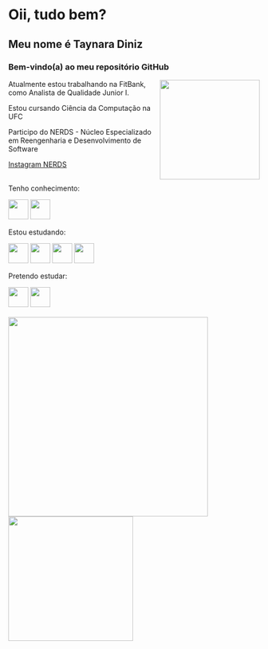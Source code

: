 <h1>Oii, tudo bem?</h1>
<h2>Meu nome é Taynara Diniz</h2>
<h3>Bem-vindo(a) ao meu repositório GitHub</h3>
<div>
  <img src="https://cdn.discordapp.com/attachments/1004565199472304179/1010986603705008279/octocat-1661108349253.png" width="200" height="200" align="right">
  <p>Atualmente estou trabalhando na FitBank, como Analista de Qualidade Junior I.</p>
  <p>Estou cursando Ciência da Computação na UFC</p>
  <p>Participo do NERDS - Núcleo Especializado em Reengenharia e Desenvolvimento de Software</p>
  <a href="https://www.instagram.com/nerds.ufc/">Instagram NERDS</a>
</div>
<br>
<p>Tenho conhecimento:</p>
<div>
  <img src="https://cdn.jsdelivr.net/gh/devicons/devicon/icons/c/c-original.svg" width="40" height="40"/>
  <img src="https://cdn.jsdelivr.net/gh/devicons/devicon/icons/python/python-original.svg" width="40" height="40"/>
</div>
<p>Estou estudando:</p>
<div>
  <img src="https://cdn.jsdelivr.net/gh/devicons/devicon/icons/html5/html5-plain-wordmark.svg" width="40" height="40"/>
  <img src="https://cdn.jsdelivr.net/gh/devicons/devicon/icons/css3/css3-plain-wordmark.svg" width="40" height="40"/>
  <img src="https://cdn.jsdelivr.net/gh/devicons/devicon/icons/javascript/javascript-plain.svg" width="40" height="40"/>
  <img src="https://cdn.jsdelivr.net/gh/devicons/devicon/icons/vuejs/vuejs-original-wordmark.svg" width="40" height="40"/>
</div>
<p>Pretendo estudar:</p>
<div>
  <img src="https://cdn.jsdelivr.net/gh/devicons/devicon/icons/php/php-plain.svg" width="40" height="40"/>
  <img src="https://cdn.jsdelivr.net/gh/devicons/devicon/icons/mongodb/mongodb-original-wordmark.svg" width="40" height="40"/>
</div>
<br>
<div>
   <img src="https://github-readme-stats.vercel.app/api?username=taynarad25&show_icons=true&theme=dark" width="400"/>
   <img src="https://github-readme-stats.vercel.app/api/top-langs/?username=taynarad25&layout=compact&theme=dark" width="250" />
</div>
